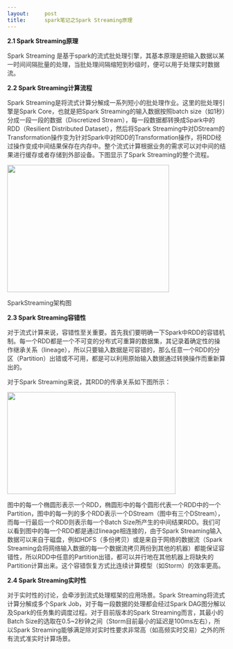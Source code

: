 ```yaml
---
layout:     post
title:      spark笔记之Spark Streaming原理
---
```

<div id="article_content" class="article_content clearfix csdn-tracking-statistics" data-pid="blog" data-mod="popu_307" data-dsm="post">
								            <link rel="stylesheet" href="https://csdnimg.cn/release/phoenix/template/css/ck_htmledit_views-f76675cdea.css">
						<div class="htmledit_views" id="content_views">
                <p><strong><strong>2.1 S</strong><strong>park </strong><strong>S</strong><strong>treaming</strong><strong>原理</strong></strong></p>

<p><span style="color:#363636;">Spark Streaming 是基于spark的流式批处理引擎，其基本原理是把输入数据以某一时间间隔批量的处理，当批处理间隔缩短到秒级时，便可以用于处理实时数据流。</span></p>

<p><strong><strong>2.2 S</strong><strong>park </strong><strong>S</strong><strong>treaming</strong><strong>计算流程</strong></strong></p>

<p><span style="color:#363636;">Spark Streaming是将流式计算分解成一系列短小的批处理作业。这里的批处理引擎是Spark Core，也就是把Spark Streaming的输入数据按照batch size（如1秒）分成一段一段的数据（Discretized Stream），每一段数据都转换成Spark中的RDD（Resilient Distributed Dataset），然后将Spark Streaming中对DStream的Transformation操作变为针对Spark中对RDD的Transformation操作，将RDD经过操作变成中间结果保存在内存中。整个流式计算根据业务的需求可以对中间的结果进行缓存或者存储到外部设备。下图显示了Spark Streaming的整个流程。</span></p>

<p><span style="color:#363636;"><img alt="" class="has" height="293" id="aimg_244360" src="http://bbs.itheima.com/data/attachment/forum/201808/10/141102cg6dhqlogol5wg33.png.thumb.jpg" width="373"></span></p>

<p><span style="color:#363636;">SparkStreaming架构图</span></p>

<p><strong><strong>2.3 S</strong><strong>park </strong><strong>S</strong><strong>treaming</strong><strong>容错性</strong></strong></p>

<p><span style="color:#363636;">对于流式计算来说，容错性至关重要。首先我们要明确一下Spark中RDD的容错机制。每一个RDD都是一个不可变的分布式可重算的数据集，其记录着确定性的操作继承关系（lineage），所以只要输入数据是可容错的，那么任意一个RDD的分区（Partition）出错或不可用，都是可以利用原始输入数据通过转换操作而重新算出的。  </span></p>

<p><span style="color:#363636;">对于Spark Streaming来说，其RDD的传承关系如下图所示：</span></p>

<p><span style="color:#363636;"><img alt="" class="has" height="235" id="aimg_244361" src="http://bbs.itheima.com/data/attachment/forum/201808/10/141110dhj9u998agv9z59d.png.thumb.jpg" width="388"></span></p>

<p><span style="color:#363636;">图中的每一个椭圆形表示一个RDD，椭圆形中的每个圆形代表一个RDD中的一个Partition，图中的每一列的多个RDD表示一个DStream（图中有三个DStream），而每一行最后一个RDD则表示每一个Batch Size所产生的中间结果RDD。我们可以看到图中的每一个RDD都是通过lineage相连接的，由于Spark Streaming输入数据可以来自于磁盘，例如HDFS（多份拷贝）或是来自于网络的数据流（Spark Streaming会将网络输入数据的每一个数据流拷贝两份到其他的机器）都能保证容错性，所以RDD中任意的Partition出错，都可以并行地在其他机器上将缺失的Partition计算出来。这个容错恢复方式比连续计算模型（如Storm）的效率更高。</span></p>

<p><strong><strong>2.4 S</strong><strong>park </strong><strong>S</strong><strong>treaming</strong><strong>实时性</strong></strong></p>

<p><span style="color:#363636;">对于实时性的讨论，会牵涉到流式处理框架的应用场景。Spark Streaming将流式计算分解成多个Spark Job，对于每一段数据的处理都会经过Spark DAG图分解以及Spark的任务集的调度过程。对于目前版本的Spark Streaming而言，其最小的Batch Size的选取在0.5~2秒钟之间（Storm目前最小的延迟是100ms左右），所以Spark Streaming能够满足除对实时性要求非常高（如高频实时交易）之外的所有流式准实时计算场景。</span></p>            </div>
                </div>